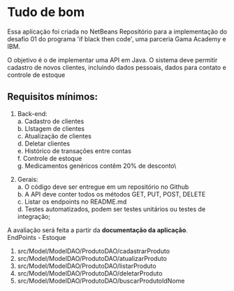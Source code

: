 # Tudo de bom
Essa aplicação foi criada no NetBeans
Repositório para a implementação do desafio 01 do programa 'if black then code', uma parceria Gama Academy e IBM.

 O objetivo é o de implementar uma API em Java.
 O sistema deve permitir cadastro de novos clientes, incluindo dados pessoais, dados para contato e controle de estoque

## Requisitos mínimos:
1. Back-end:\
  a. Cadastro de clientes\
  b. LIstagem de clientes\
  c. Atualização de clientes\
  d. Deletar clientes\
  e. Histórico de transações entre contas\
  f. Controle de estoque\
  g. Medicamentos genéricos contêm 20% de desconto\

2. Gerais:\
  a. O código deve ser entregue em um repositório no Github\
  b. A API deve conter todos os métodos GET, PUT, POST, DELETE\
  c. Listar os endpoints no README.md\
  d. Testes automatizados, podem ser testes unitários ou testes de integração;
  
  A avaliação será feita a partir da **documentação da aplicação**.\
  EndPoints - Estoque
  1. src/Model/ModelDAO/ProdutoDAO/cadastrarProduto
  2. src/Model/ModelDAO/ProdutoDAO/atualizarProduto
  3. src/Model/ModelDAO/ProdutoDAO/listarProduto
  4. src/Model/ModelDAO/ProdutoDAO/deletarProduto
  5. src/Model/ModelDAO/ProdutoDAO/buscarProdutoIdNome
